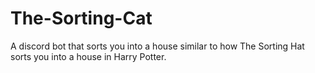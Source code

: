 # The-Sorting-Cat
A discord bot that sorts you into a house similar to how The Sorting Hat sorts you into a house in Harry Potter.

